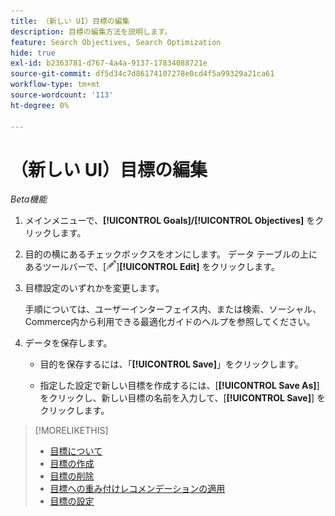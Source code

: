```yaml
---
title: （新しい UI）目標の編集
description: 目標の編集方法を説明します。
feature: Search Objectives, Search Optimization
hide: true
exl-id: b2363781-d767-4a4a-9137-17834088721e
source-git-commit: df5d34c7d86174107278e0cd4f5a99329a21ca61
workflow-type: tm+mt
source-wordcount: '113'
ht-degree: 0%

---
```


# （新しい UI）目標の編集

*Beta機能*

1. メインメニューで、**[!UICONTROL Goals]/[!UICONTROL Objectives]** をクリックします。

1. 目的の横にあるチェックボックスをオンにします。 データ テーブルの上にあるツールバーで、[![ 編集 ](/help/search-social-commerce/assets/edit.png " 編集 ")]**[!UICONTROL Edit]** をクリックします。

1. 目標設定のいずれかを変更します。

   手順については、ユーザーインターフェイス内、または検索、ソーシャル、Commerce内から利用できる最適化ガイドのヘルプを参照してください。

1. データを保存します。

   * 目的を保存するには、「**[!UICONTROL Save]**」をクリックします。

   * 指定した設定で新しい目標を作成するには、[**[!UICONTROL Save As]**] をクリックし、新しい目標の名前を入力して、[**[!UICONTROL Save]**] をクリックします。

>[!MORELIKETHIS]
>
>* [ 目標について ](objective-about.md)
>* [ 目標の作成 ](objective-create.md)
>* [ 目標の削除 ](objective-delete.md)
>* [ 目標への重み付けレコメンデーションの適用 ](objective-apply-weight-recommendations.md)
>* [ 目標の設定 ](objective-settings.md)
